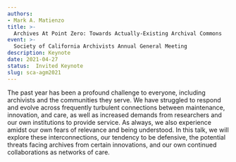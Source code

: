 ```yaml
---
authors:
- Mark A. Matienzo
title: >-
  Archives At Point Zero: Towards Actually-Existing Archival Commons
event: >-
  Society of California Archivists Annual General Meeting
description: Keynote
date: 2021-04-27
status:  Invited Keynote
slug: sca-agm2021
---
```


The past year has been a profound challenge to everyone, including archivists and the communities they serve. We have struggled to respond and evolve across frequently turbulent connections between maintenance, innovation, and care, as well as increased demands from researchers and our own institutions to provide service. As always, we also experience amidst our own fears of relevance and being understood. In this talk, we will explore these interconnections, our tendency to be defensive, the potential threats facing archives from certain innovations, and our own continued collaborations as networks of care.
